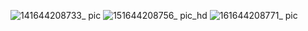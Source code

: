 ![141644208733_ pic](https://user-images.githubusercontent.com/35276311/152725447-70989ced-36d6-4605-8b3c-af1438a2fff9.jpg)
![151644208756_ pic_hd](https://user-images.githubusercontent.com/35276311/152725454-e13039a9-4d56-4f3b-a05b-207df46efea7.jpg)
![161644208771_ pic](https://user-images.githubusercontent.com/35276311/152725461-206c7892-dc07-4ef3-b2f9-6fe18fa4a2d4.jpg)
